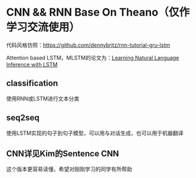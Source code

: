 # CNN && RNN Base On Theano（仅作学习交流使用）


代码风格仿照：https://github.com/dennybritz/rnn-tutorial-gru-lstm

Attention based LSTM，MLSTM的论文为：[Learning Natural Language Inference with LSTM](http://arxiv.org/pdf/1512.08849.pdf)

## classification
使用RNN或LSTM进行文本分类

## seq2seq
使用LSTM实现的句子到句子模型，可以用与对话生成，也可以用于机器翻译

## CNN详见Kim的Sentence CNN
这个版本更容易读懂，希望对刚刚学习的同学有所帮助

